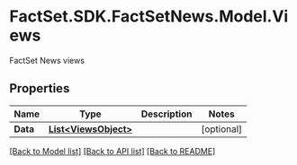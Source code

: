 # FactSet.SDK.FactSetNews.Model.Views
FactSet News views

## Properties

Name | Type | Description | Notes
------------ | ------------- | ------------- | -------------
**Data** | [**List&lt;ViewsObject&gt;**](ViewsObject.md) |  | [optional] 

[[Back to Model list]](../README.md#documentation-for-models) [[Back to API list]](../README.md#documentation-for-api-endpoints) [[Back to README]](../README.md)

